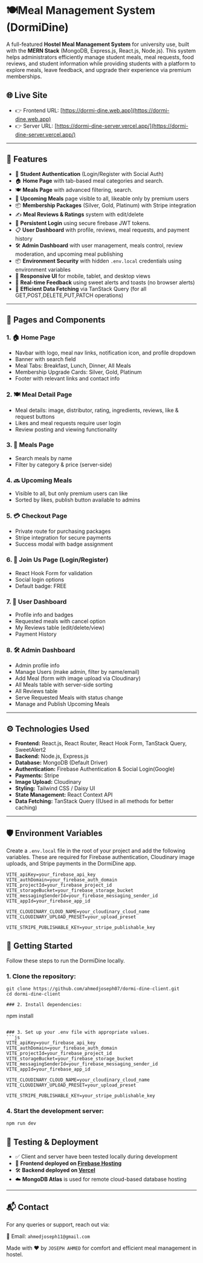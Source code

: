 # 🍽️Meal Management System (DormiDine)

A full-featured **Hostel Meal Management System** for university use, built with the **MERN Stack** (MongoDB, Express.js, React.js, Node.js). This system helps administrators efficiently manage student meals, meal requests, food reviews, and student information while providing students with a platform to explore meals, leave feedback, and upgrade their experience via premium memberships.

## 🌐 Live Site

- 👉 Frontend URL: [https://dormi-dine.web.app](https://dormi-dine.web.app)
- 👉 Server URL: [https://dormi-dine-server.vercel.app/](https://dormi-dine-server.vercel.app/)

---

## 🚀 Features

- 🔐 **Student Authentication** (Login/Register with Social Auth)
- 🏠 **Home Page** with tab-based meal categories and search.
- 🍽️ **Meals Page** with advanced filtering, search.
- 📅 **Upcoming Meals** page visible to all, likeable only by premium users
- 📦 **Membership Packages** (Silver, Gold, Platinum) with Stripe integration
- ✍️ **Meal Reviews & Ratings** system with edit/delete
- 🔁 **Persistent Login** using secure firebase JWT tokens.
- 📋 **User Dashboard** with profile, reviews, meal requests, and payment history
- 🛠️ **Admin Dashboard** with user management, meals control, review moderation, and upcoming meal publishing
- 📦 **Environment Security** with hidden `.env.local` credentials using environment variables
- 📱 **Responsive UI** for mobile, tablet, and desktop views
- 🔔 **Real-time Feedback** using sweet alerts and toasts (no browser alerts)
- 🚀 **Efficient Data Fetching** via TanStack Query (for all GET,POST,DELETE,PUT,PATCH operations)

---

## 📄 Pages and Components

### 1. 🏠 Home Page
- Navbar with logo, meal nav links, notification icon, and profile dropdown
- Banner with search field
- Meal Tabs: Breakfast, Lunch, Dinner, All Meals
- Membership Upgrade Cards: Silver, Gold, Platinum
- Footer with relevant links and contact info

### 2. 🍽️ Meal Detail Page
- Meal details: image, distributor, rating, ingredients, reviews, like & request buttons
- Likes and meal requests require user login
- Review posting and viewing functionality

### 3. 🍴 Meals Page
- Search meals by name
- Filter by category & price (server-side)

### 4. 🔜 Upcoming Meals
- Visible to all, but only premium users can like
- Sorted by likes, publish button available to admins

### 5. 💳 Checkout Page
- Private route for purchasing packages
- Stripe integration for secure payments
- Success modal with badge assignment

### 6. 👥 Join Us Page (Login/Register)
- React Hook Form for validation
- Social login options
- Default badge: FREE

### 7. 👤 User Dashboard
- Profile info and badges
- Requested meals with cancel option
- My Reviews table (edit/delete/view)
- Payment History

### 8. 🛠️ Admin Dashboard
- Admin profile info
- Manage Users (make admin, filter by name/email)
- Add Meal (form with image upload via Cloudinary)
- All Meals table with server-side sorting
- All Reviews table
- Serve Requested Meals with status change
- Manage and Publish Upcoming Meals

---

## ⚙️ Technologies Used

- **Frontend:** React.js, React Router, React Hook Form, TanStack Query, SweetAlert2
- **Backend:** Node.js, Express.js
- **Database:** MongoDB (Default Driver)
- **Authentication:** Firebase Authentication & Social Login(Google)
- **Payments:** Stripe
- **Image Upload:** Cloudinary
- **Styling:** Tailwind CSS / Daisy UI
- **State Management:** React Context API
- **Data Fetching:** TanStack Query ((Used in all methods for better caching)

---


## 🛡️ Environment Variables
Create a `.env.local` file in the root of your project and add the following variables. These are required for Firebase authentication, Cloudinary image uploads, and Stripe payments in the DormiDine app.

```env
VITE_apiKey=your_firebase_api_key
VITE_authDomain=your_firebase_auth_domain
VITE_projectId=your_firebase_project_id
VITE_storageBucket=your_firebase_storage_bucket
VITE_messagingSenderId=your_firebase_messaging_sender_id
VITE_appId=your_firebase_app_id

VITE_CLOUDINARY_CLOUD_NAME=your_cloudinary_cloud_name
VITE_CLOUDINARY_UPLOAD_PRESET=your_upload_preset

VITE_STRIPE_PUBLISHABLE_KEY=your_stripe_publishable_key
```

## 🚀 Getting Started
Follow these steps to run the DormiDine locally.

### 1. Clone the repository:

```
git clone https://github.com/ahmedjoseph07/dormi-dine-client.git
cd dormi-dine-client

### 2. Install dependencies: 

```
npm install
```

### 3. Set up your .env file with appropriate values.
```js
VITE_apiKey=your_firebase_api_key
VITE_authDomain=your_firebase_auth_domain
VITE_projectId=your_firebase_project_id
VITE_storageBucket=your_firebase_storage_bucket
VITE_messagingSenderId=your_firebase_messaging_sender_id
VITE_appId=your_firebase_app_id

VITE_CLOUDINARY_CLOUD_NAME=your_cloudinary_cloud_name
VITE_CLOUDINARY_UPLOAD_PRESET=your_upload_preset

VITE_STRIPE_PUBLISHABLE_KEY=your_stripe_publishable_key
```

### 4. Start the development server:
```
npm run dev
```

## 🧪 Testing & Deployment

- ✅ Client and server have been tested locally during development
- 🚀 **Frontend deployed on [Firebase Hosting](https://firebase.google.com/products/hosting)**
- 🛠️ **Backend deployed on [Vercel](https://vercel.com/)**
- ☁️ **MongoDB Atlas** is used for remote cloud-based database hosting

---

## 📬 Contact
For any queries or support, reach out via:

📧 Email: `ahmedjoseph11@gmail.com`

Made with ❤️ by `JOSEPH AHMED` for comfort and efficient meal management in hostel.